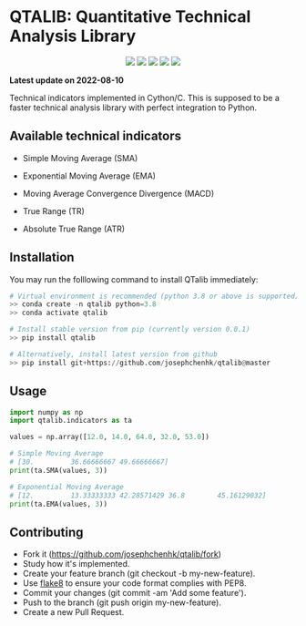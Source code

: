 # QTALIB: Quantitative Technical Analysis Library

<p align="center">
    <img src ="https://img.shields.io/badge/version-0.0.1-blueviolet.svg"/>
    <img src ="https://img.shields.io/badge/platform-windows|linux|macos-yellow.svg"/>
    <img src ="https://img.shields.io/badge/python-3.8-blue.svg" />
    <img src ="https://img.shields.io/github/workflow/status/vnpy/vnpy/Python%20application/master"/>
    <img src ="https://img.shields.io/badge/license-JXW-orange"/>
</p>

**Latest update on 2022-08-10**

Technical indicators implemented in Cython/C. This is supposed to be a
faster technical analysis library with perfect integration to Python.

## Available technical indicators

* Simple Moving Average (SMA)

* Exponential Moving Average (EMA)

* Moving Average Convergence Divergence (MACD) 

* True Range (TR)

* Absolute True Range (ATR)

## Installation

You may run the folllowing command to install QTalib immediately:

```python
# Virtual environment is recommended (python 3.8 or above is supported)
>> conda create -n qtalib python=3.8
>> conda activate qtalib

# Install stable version from pip (currently version 0.0.1)
>> pip install qtalib

# Alternatively, install latest version from github 
>> pip install git+https://github.com/josephchenhk/qtalib@master
```

## Usage

```python
import numpy as np
import qtalib.indicators as ta

values = np.array([12.0, 14.0, 64.0, 32.0, 53.0])

# Simple Moving Average
# [30.         36.66666667 49.66666667]
print(ta.SMA(values, 3))

# Exponential Moving Average
# [12.         13.33333333 42.28571429 36.8        45.16129032]
print(ta.EMA(values, 3))
```

## Contributing
* Fork it (https://github.com/josephchenhk/qtalib/fork)
* Study how it's implemented.
* Create your feature branch (git checkout -b my-new-feature).
* Use [flake8](https://pypi.org/project/flake8/) to ensure your code format
complies with PEP8.
* Commit your changes (git commit -am 'Add some feature').
* Push to the branch (git push origin my-new-feature).
* Create a new Pull Request.